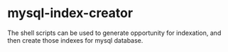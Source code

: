 # mysql-index-creator
 The shell scripts can be used to generate opportunity for indexation, and then create those indexes for mysql database. 
